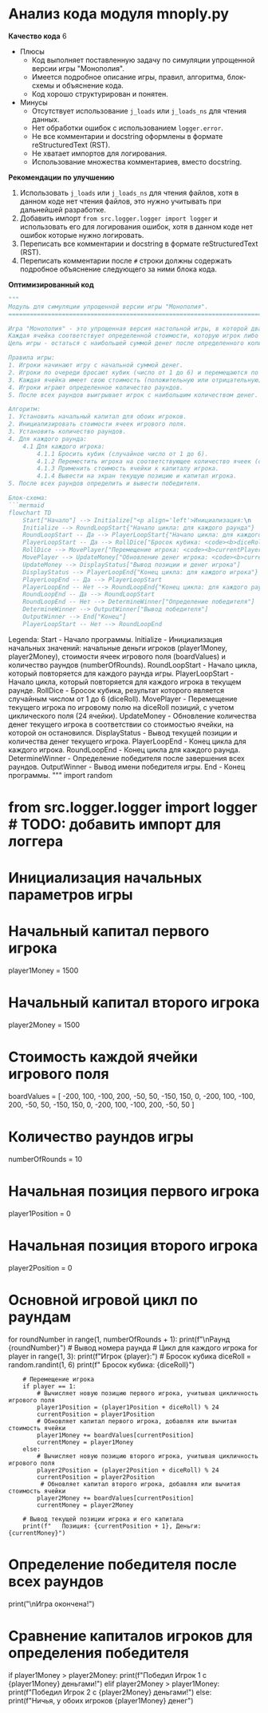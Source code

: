 # Анализ кода модуля mnoply.py

**Качество кода**
6
- Плюсы
    - Код выполняет поставленную задачу по симуляции упрощенной версии игры "Монополия".
    - Имеется подробное описание игры, правил, алгоритма, блок-схемы и объяснение кода.
    - Код хорошо структурирован и понятен.
- Минусы
    - Отсутствует использование `j_loads` или `j_loads_ns` для чтения данных.
    - Нет обработки ошибок с использованием `logger.error`.
    - Не все комментарии и docstring оформлены в формате reStructuredText (RST).
    - Не хватает импортов для логирования.
    - Использование множества комментариев, вместо docstring.

**Рекомендации по улучшению**

1.  Использовать `j_loads` или `j_loads_ns` для чтения файлов, хотя в данном коде нет чтения файлов, это нужно учитывать при дальнейшей разработке.
2.  Добавить импорт `from src.logger.logger import logger` и использовать его для логирования ошибок, хотя в данном коде нет ошибок которые нужно логировать.
3.  Переписать все комментарии и docstring в формате reStructuredText (RST).
4.  Переписать комментарии после `#` строки должны содержать подробное объяснение следующего за ними блока кода.

**Оптимизированный код**

```python
"""
Модуль для симуляции упрощенной версии игры "Монополия".
=========================================================================================

Игра "Монополия" - это упрощенная версия настольной игры, в которой два игрока по очереди бросают кубик и перемещаются по игровому полю из 24 ячеек.
Каждая ячейка соответствует определенной стоимости, которую игрок либо платит, либо получает.
Цель игры - остаться с наибольшей суммой денег после определенного количества раундов.

Правила игры:
1. Игроки начинают игру с начальной суммой денег.
2. Игроки по очереди бросают кубик (число от 1 до 6) и перемещаются по игровому полю (24 ячейки).
3. Каждая ячейка имеет свою стоимость (положительную или отрицательную). При попадании на ячейку игрок либо платит эту стоимость, либо получает ее.
4. Игроки играют определенное количество раундов.
5. После всех раундов выигрывает игрок с наибольшим количеством денег.

Алгоритм:
1. Установить начальный капитал для обоих игроков.
2. Инициализировать стоимости ячеек игрового поля.
3. Установить количество раундов.
4. Для каждого раунда:
    4.1 Для каждого игрока:
        4.1.1 Бросить кубик (случайное число от 1 до 6).
        4.1.2 Переместить игрока на соответствующее количество ячеек (с учетом кругового поля).
        4.1.3 Применить стоимость ячейки к капиталу игрока.
        4.1.4 Вывести на экран текущую позицию и капитал игрока.
5. После всех раундов определить и вывести победителя.

Блок-схема:
```mermaid
flowchart TD
    Start["Начало"] --> Initialize["<p align='left'>Инициализация:\n    <code><b>player1Money = 1500<br>player2Money = 1500<br>boardValues = [...]<br>numberOfRounds = 10</b></code></p>"]
    Initialize --> RoundLoopStart{"Начало цикла: для каждого раунда"}
    RoundLoopStart -- Да --> PlayerLoopStart{"Начало цикла: для каждого игрока"}
    PlayerLoopStart -- Да --> RollDice["Бросок кубика: <code><b>diceRoll = random(1, 6)</b></code>"]
    RollDice --> MovePlayer["Перемещение игрока: <code><b>currentPlayerPosition = (currentPlayerPosition + diceRoll) % 24</b></code>"]
    MovePlayer --> UpdateMoney["Обновление денег игрока: <code><b>currentPlayerMoney = currentPlayerMoney + boardValues[currentPlayerPosition]</b></code>"]
    UpdateMoney --> DisplayStatus["Вывод позиции и денег игрока"]
    DisplayStatus --> PlayerLoopEnd{"Конец цикла: для каждого игрока"}
    PlayerLoopEnd -- Да --> PlayerLoopStart
    PlayerLoopEnd -- Нет --> RoundLoopEnd{"Конец цикла: для каждого раунда"}
    RoundLoopEnd -- Да --> RoundLoopStart
    RoundLoopEnd -- Нет --> DetermineWinner["Определение победителя"]
    DetermineWinner --> OutputWinner["Вывод победителя"]
    OutputWinner --> End["Конец"]
    PlayerLoopStart -- Нет --> RoundLoopEnd

```

Legenda:
    Start - Начало программы.
    Initialize - Инициализация начальных значений: начальные деньги игроков (player1Money, player2Money), стоимости ячеек игрового поля (boardValues) и количество раундов (numberOfRounds).
    RoundLoopStart - Начало цикла, который повторяется для каждого раунда игры.
    PlayerLoopStart - Начало цикла, который повторяется для каждого игрока в текущем раунде.
    RollDice - Бросок кубика, результат которого является случайным числом от 1 до 6 (diceRoll).
    MovePlayer - Перемещение текущего игрока по игровому полю на diceRoll позиций, с учетом циклического поля (24 ячейки).
    UpdateMoney - Обновление количества денег текущего игрока в соответствии со стоимостью ячейки, на которой он остановился.
    DisplayStatus - Вывод текущей позиции и количества денег текущего игрока.
    PlayerLoopEnd - Конец цикла для каждого игрока.
    RoundLoopEnd - Конец цикла для каждого раунда.
    DetermineWinner - Определение победителя после завершения всех раундов.
    OutputWinner - Вывод имени победителя игры.
    End - Конец программы.
"""
import random
# from src.logger.logger import logger # TODO: добавить импорт для логгера

# Инициализация начальных параметров игры
# Начальный капитал первого игрока
player1Money = 1500
# Начальный капитал второго игрока
player2Money = 1500
# Стоимость каждой ячейки игрового поля
boardValues = [
    -200, 100, -100, 200, -50, 50, -150, 150, 0,
    -200, 100, -100, 200, -50, 50, -150, 150, 0,
    -200, 100, -100, 200, -50, 50
]
# Количество раундов игры
numberOfRounds = 10
# Начальная позиция первого игрока
player1Position = 0
# Начальная позиция второго игрока
player2Position = 0


# Основной игровой цикл по раундам
for roundNumber in range(1, numberOfRounds + 1):
    print(f"\nРаунд {roundNumber}") # Вывод номера раунда
    # Цикл для каждого игрока
    for player in range(1, 3):
        print(f"Игрок {player}:")
        # Бросок кубика
        diceRoll = random.randint(1, 6)
        print(f"   Бросок кубика: {diceRoll}")

        # Перемещение игрока
        if player == 1:
            # Вычисляет новую позицию первого игрока, учитывая цикличность игрового поля
            player1Position = (player1Position + diceRoll) % 24
            currentPosition = player1Position
            # Обновляет капитал первого игрока, добавляя или вычитая стоимость ячейки
            player1Money += boardValues[currentPosition]
            currentMoney = player1Money
        else:
            # Вычисляет новую позицию второго игрока, учитывая цикличность игрового поля
            player2Position = (player2Position + diceRoll) % 24
            currentPosition = player2Position
             # Обновляет капитал второго игрока, добавляя или вычитая стоимость ячейки
            player2Money += boardValues[currentPosition]
            currentMoney = player2Money
        
        # Вывод текущей позиции игрока и его капитала
        print(f"   Позиция: {currentPosition + 1}, Деньги: {currentMoney}")

# Определение победителя после всех раундов
print("\nИгра окончена!")
# Сравнение капиталов игроков для определения победителя
if player1Money > player2Money:
    print(f"Победил Игрок 1 с {player1Money} деньгами!")
elif player2Money > player1Money:
    print(f"Победил Игрок 2 с {player2Money} деньгами!")
else:
    print(f"Ничья, у обоих игроков {player1Money} денег")
```